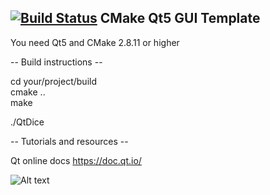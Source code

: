 [![Build Status](https://travis-ci.org/Petross404/QtDice.svg?branch=master)](https://travis-ci.org/Petross404/QtDice)
CMake Qt5 GUI Template
----------------------

You need Qt5 and CMake 2.8.11 or higher

-- Build instructions --

cd your/project/build    
cmake ..    
make

./QtDice


-- Tutorials and resources --

Qt online docs
https://doc.qt.io/

![Alt text](https://i.imgur.com/6NiTf1E.png)
